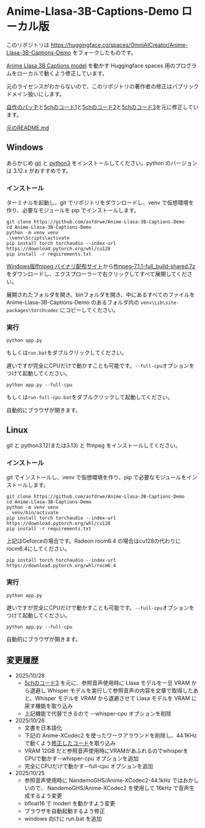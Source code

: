 # Anime-Llasa-3B-Captions-Demo ローカル版
このリポジトリは https://huggingface.co/spaces/OmniAICreator/Anime-Llasa-3B-Captions-Demo をフォークしたものです。

[Anime Llasa 3B Captions model](https://huggingface.co/NandemoGHS/Anime-Llasa-3B-Captions) を動かす Huggingface spaces 用のプログラムをローカルで動くよう修正しています。

元のライセンスがわからないので、このリポジトリの著作者の修正はパブリックドメイン扱いにします。

[自作のパッチ](https://gist.github.com/asfdrwe/c9fd1fe8aeb69fa90d5865d761f59eeb)と[5chのコード1](https://files.catbox.moe/wxfdul.py)と[5chのコード2](https://files.catbox.moe/6lm1wv.py)と[5chのコード3](https://files.catbox.moe/tj9z74.txt)を元に修正しています。

[元のREADME.md](README-original.md)

## Windows

あらかじめ [git](https://gitforwindows.org/) と [python3](https://www.python.org/downloads/windows/) をインストールしてください。python のバージョンは 3.12.x がおすすめです。

### インストール
ターミナルを起動し、git でリポジトリをダウンロードし、venv で仮想環境を作り、必要なモジュールを pip でインストールします。
```
git clone https://github.com/asfdrwe/Anime-Llasa-3B-Captions-Demo
cd Anime-Llasa-3B-Captions-Demo
python -m venv venv
.\venv\Scripts\activate
pip install torch torchaudio --index-url https://download.pytorch.org/whl/cu128
pip install -r requirements.txt
```

[Windows版ffmpeg バイナリ配布サイト](https://www.gyan.dev/ffmpeg/builds/)から[ffmpeg-7.1.1-full_build-shared.7z](https://www.gyan.dev/ffmpeg/builds/packages/ffmpeg-7.1.1-full_build-shared.7z)をダウンロードし、エクスプローラーで右クリックしてすべて展開してください。

展開されたフォルダを開き、binフォルダを開き、中にあるすべてのファイルを Anime-Llasa-3B-Captions-Demo のあるフォルダ内の `venv\Lib\site-packages\torchcodec` にコピーしてください。


### 実行

```
python app.py
```
もしくは`run.bat`をダブルクリックしてください。

遅いですが完全にCPUだけで動かすことも可能です。`--full-cpu`オプションをつけて起動してください。
```
python app.py --full-cpu
```
もしくは`run-full-cpu.bat`をダブルクリックして起動してください。

自動的にブラウザが開きます。

## Linux
git と python3.12(または3.13) と ffmpeg をインストールしてください。


### インストール
git でインストールし、venv で仮想環境を作り、pip で必要なモジュールをインストールします。
```
git clone https://github.com/asfdrwe/Anime-Llasa-3B-Captions-Demo
cd Anime-Llasa-3B-Captions-Demo
python -m venv venv
. venv/bin/activate
pip install torch torchaudio --index-url https://download.pytorch.org/whl/cu128
pip install -r requirements.txt
```

上記はGeforceの場合です。Radeon rocm6.4 の場合はcu128の代わりにrocm6.4にしてください。
```
pip install torch torchaudio --index-url https://download.pytorch.org/whl/rocm6.4
```

### 実行

```
python app.py
```

遅いですが完全にCPUだけで動かすことも可能です。`--full-cpu`オプションをつけて起動してください。
```
python app.py --full-cpu
```

自動的にブラウザが開きます。

## 変更履歴
- 2025/10/28
  - [5chのコード3](https://files.catbox.moe/tj9z74.txt) を元に、参照音声使用時に Llasa モデルを一旦 VRAM から退避し Whisper モデルを実行して参照音声の内容を文章で取得したあと、Whisper モデルを VRAM から退避させて Llasa モデルを VRAM に戻す機能を取り込み
  - 上記機能で代替できるので --whisper-cpu オプションを削除
- 2025/10/26
  - 文書を日本語化
  - 下記の Anime-XCodec2 を使ったワークアラウンドを削除し、44.1KHz で動くよう[修正したコード](https://files.catbox.moe/6lm1wv.py)を取り込み
  - VRAM 12GB だと参照音声使用時にVRAMがあふれるのでwhisperをCPUで動かす--whisper-cpu オプションを追加
  - 完全にCPUだけで動かす--full-cpu オプションを追加
- 2025/10/25
  - 参照音声使用時に NandemoGHS/Anime-XCodec2-44.1kHz ではおかしいので、 NandemoGHS/Anime-XCodec2 を使用して 16kHz で音声生成するよう変更
  - bfloat16 で moderl を動かすよう変更
  - ブラウザを自動起動するよう修正
  - windows 向けに run.bat を追加
